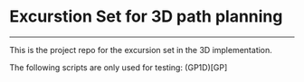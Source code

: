 # Excurstion Set for 3D path planning
---
This is the project repo for the excursion set in the 3D implementation.

The following scripts are only used for testing:
(GP1D)[GP]



